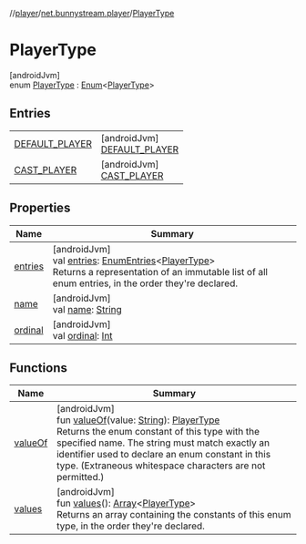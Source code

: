 //[player](../../../index.md)/[net.bunnystream.player](../index.md)/[PlayerType](index.md)

# PlayerType

[androidJvm]\
enum [PlayerType](index.md) : [Enum](https://kotlinlang.org/api/latest/jvm/stdlib/kotlin/-enum/index.html)&lt;[PlayerType](index.md)&gt;

## Entries

| | |
|---|---|
| [DEFAULT_PLAYER](-d-e-f-a-u-l-t_-p-l-a-y-e-r/index.md) | [androidJvm]<br>[DEFAULT_PLAYER](-d-e-f-a-u-l-t_-p-l-a-y-e-r/index.md) |
| [CAST_PLAYER](-c-a-s-t_-p-l-a-y-e-r/index.md) | [androidJvm]<br>[CAST_PLAYER](-c-a-s-t_-p-l-a-y-e-r/index.md) |

## Properties

| Name | Summary |
|---|---|
| [entries](entries.md) | [androidJvm]<br>val [entries](entries.md): [EnumEntries](https://kotlinlang.org/api/latest/jvm/stdlib/kotlin.enums/-enum-entries/index.html)&lt;[PlayerType](index.md)&gt;<br>Returns a representation of an immutable list of all enum entries, in the order they're declared. |
| [name](../../net.bunnystream.player.ui.widget/-toggleable-image-button/-state/-s-t-a-t-e_-t-o-g-g-l-e-d/index.md#-372974862%2FProperties%2F-1442023921) | [androidJvm]<br>val [name](../../net.bunnystream.player.ui.widget/-toggleable-image-button/-state/-s-t-a-t-e_-t-o-g-g-l-e-d/index.md#-372974862%2FProperties%2F-1442023921): [String](https://kotlinlang.org/api/latest/jvm/stdlib/kotlin/-string/index.html) |
| [ordinal](../../net.bunnystream.player.ui.widget/-toggleable-image-button/-state/-s-t-a-t-e_-t-o-g-g-l-e-d/index.md#-739389684%2FProperties%2F-1442023921) | [androidJvm]<br>val [ordinal](../../net.bunnystream.player.ui.widget/-toggleable-image-button/-state/-s-t-a-t-e_-t-o-g-g-l-e-d/index.md#-739389684%2FProperties%2F-1442023921): [Int](https://kotlinlang.org/api/latest/jvm/stdlib/kotlin/-int/index.html) |

## Functions

| Name | Summary |
|---|---|
| [valueOf](value-of.md) | [androidJvm]<br>fun [valueOf](value-of.md)(value: [String](https://kotlinlang.org/api/latest/jvm/stdlib/kotlin/-string/index.html)): [PlayerType](index.md)<br>Returns the enum constant of this type with the specified name. The string must match exactly an identifier used to declare an enum constant in this type. (Extraneous whitespace characters are not permitted.) |
| [values](values.md) | [androidJvm]<br>fun [values](values.md)(): [Array](https://kotlinlang.org/api/latest/jvm/stdlib/kotlin/-array/index.html)&lt;[PlayerType](index.md)&gt;<br>Returns an array containing the constants of this enum type, in the order they're declared. |
